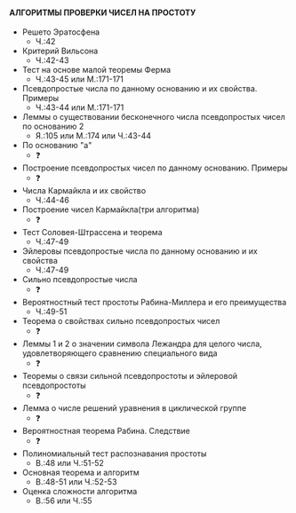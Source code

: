 #### АЛГОРИТМЫ ПРОВЕРКИ ЧИСЕЛ НА ПРОСТОТУ

- Решето Эратосфена
	* Ч.:42
- Критерий Вильсона
	* Ч.:42-43
- Тест на основе малой теоремы Ферма
	* Ч.:43-45 или М.:171-171
- Псевдопростые числа по данному основанию и их свойства. Примеры
	* Ч.:43-44 или М.:171-171
- Леммы о существовании бесконечного числа псевдопростых чисел по основанию 2
	* Я.:105 или М.:174 или Ч.:43-44
- По основанию "а"
	* :question:
- Построение псевдопростых чисел по данному основанию. Примеры
	* :question:
- Числа Кармайкла и их свойство
	* Ч.:44-46
- Построение чисел Кармайкла(три алгоритма)
	* :question:
- Тест Соловея-Штрассена и теорема
	* Ч.:47-49
- Эйлеровы псевдопростые числа по данному основанию и их свойства
	* Ч.:47-49
- Сильно псевдопростые числа
	* :question:
- Вероятностный тест простоты  Рабина-Миллера и его преимущества
	* Ч.:49-51
- Теорема о свойствах сильно псевдопростых чисел
	* :question: 
- Леммы 1 и 2 о значении символа Лежандра для целого числа, удовлетворяющего сравнению специального вида
	* :question:
- Теоремы о связи сильной псевдопростоты и эйлеровой псевдопростоты
	* :question:
- Лемма о числе решений уравнения в циклической группе
	* :question:
- Вероятностная теорема Рабина. Следствие
	* :question:
- Полиномиальный тест распознавания простоты
	* В.:48 или Ч.:51-52
- Основная теорема и алгоритм
	* В.:48-51 или Ч.:52-53
- Оценка сложности алгоритма
	* В.:56 или Ч.:55
